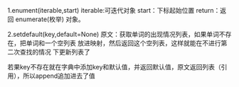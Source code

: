 1.enument(iterable,start)
    iterable:可迭代对象
    start：下标起始位置
    return：返回 enumerate(枚举) 对象。

2.setdefault(key,default=None)
原文：获取单词的出现情况列表，如果单词不存在，把单词和一个空列表
放进映射，然后返回这个空列表，这样就能在不进行第二次查找的情况
下更新列表了

若果key不存在就在字典中添加key和默认值，并返回默认值，原文返回列表（引用），所以append追加进去了值
